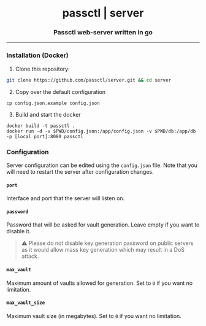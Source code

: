 <div align="center">
    <h1>passctl | server</h1>
    <h3>Passctl web-server written in go</h3>
</div>

---

### Installation (Docker)
1. Clone this repository:
```bash
git clone https://github.com/passctl/server.git && cd server 
```
2. Copy over the default configuration
```
cp config.json.example config.json
```
3. Build and start the docker 
```
docker build -t passctl .
docker run -d -v $PWD/config.json:/app/config.json -v $PWD/db:/app/db -p [local port]:8080 passctl 
```

### Configuration 
Server configuration can be edited using the `config.json` file. Note that you will 
need to restart the server after configuration changes.

#### `port`
Interface and port that the server will listen on. 

#### `password`
Password that will be asked for vault generation. Leave empty if you want to 
disable it.

> ⚠️ Please do not disable key generation password on public servers as it 
would allow mass key generation which may result in a DoS attack.

#### `max_vault`
Maximum amount of vaults allowed for generation. Set to `0` if you want no 
limitation.

#### `max_vault_size`
Maximum vault size (in megabytes). Set to `0` if you want no limitation. 
